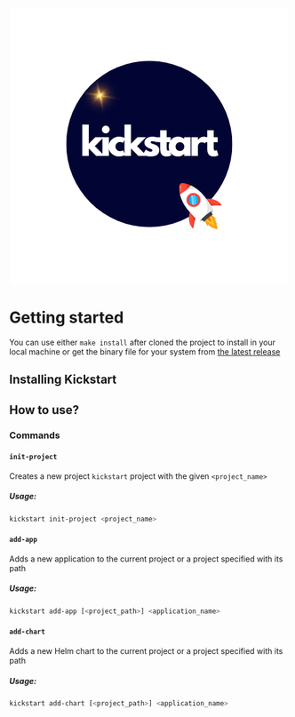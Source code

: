 <p align="center">
    <picture>
    <source media="(prefers-color-scheme: dark)" srcset="kickstart_dark.png">
    <source media="(prefers-color-scheme: light)" srcset="./kickstart_light.png">
    <img alt="Shows an illustrated sun in light mode and a moon with stars in dark mode." src="./kickstart_light.png">
    </picture>
</p>

# Getting started

You can use either `make install` after cloned the project to install in your local machine or get the binary file for your system from [the latest release](https://github.com/Makepad-fr/kickstart/releases/latest)

## Installing Kickstart

## How to use?

### Commands

#### `init-project`

Creates a new project `kickstart` project with the given `<project_name>`

##### Usage: 
```bash
kickstart init-project <project_name>
```

#### `add-app`

Adds a new application to the current project or a project specified with its path

##### Usage:
```bash
kickstart add-app [<project_path>] <application_name>
```

#### `add-chart`

Adds a new Helm chart to the current project or a project specified with its path

##### Usage:
```bash
kickstart add-chart [<project_path>] <application_name>
```

